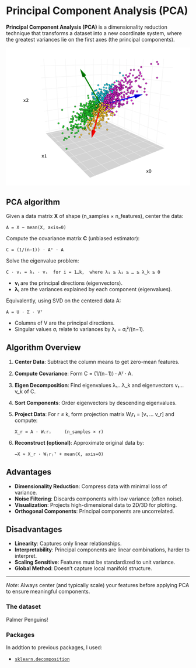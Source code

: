 # Principal Component Analysis (PCA)

**Principal Component Analysis (PCA)** is a dimensionality reduction technique that transforms a dataset into a new coordinate system, where the greatest variances lie on the first axes (the principal components).

![PCA.webp](PCA.webp)

## PCA algorithm

Given a data matrix **X** of shape (n\_samples × n\_features), center the data:

```
A = X − mean(X, axis=0)
```

Compute the covariance matrix **C** (unbiased estimator):

```
C = (1/(n−1)) · Aᵀ · A
```

Solve the eigenvalue problem:

```
C · vᵢ = λᵢ · vᵢ  for i = 1…k,  where λ₁ ≥ λ₂ ≥ … ≥ λ_k ≥ 0
```

* **vᵢ** are the principal directions (eigenvectors).
* **λᵢ** are the variances explained by each component (eigenvalues).

Equivalently, using SVD on the centered data A:

```
A = U · Σ · Vᵀ
```

* Columns of V are the principal directions.
* Singular values σᵢ relate to variances by λᵢ = σᵢ²/(n−1).

## Algorithm Overview

1. **Center Data**: Subtract the column means to get zero-mean features.

2. **Compute Covariance**: Form C = (1/(n−1)) · Aᵀ · A.

3. **Eigen Decomposition**: Find eigenvalues λ₁…λ\_k and eigenvectors v₁…v\_k of C.

4. **Sort Components**: Order eigenvectors by descending eigenvalues.

5. **Project Data**: For r ≤ k, form projection matrix W₍r₎ = \[v₁ … v\_r] and compute:

   ```
   X_r = A · W₍r₎     (n_samples × r)
   ```

6. **Reconstruct (optional)**: Approximate original data by:

   ```
   ̶X ≈ X_r · W₍r₎ᵀ + mean(X, axis=0)
   ```

## Advantages

* **Dimensionality Reduction**: Compress data with minimal loss of variance.
* **Noise Filtering**: Discards components with low variance (often noise).
* **Visualization**: Projects high-dimensional data to 2D/3D for plotting.
* **Orthogonal Components**: Principal components are uncorrelated.

## Disadvantages

* **Linearity**: Captures only linear relationships.
* **Interpretability**: Principal components are linear combinations, harder to interpret.
* **Scaling Sensitive**: Features must be standardized to unit variance.
* **Global Method**: Doesn’t capture local manifold structure.

---

*Note*: Always center (and typically scale) your features before applying PCA to ensure meaningful components.

### The dataset

Palmer Penguins!

### Packages

In addtion to previous packages, I used:

- [`sklearn.decomposition`](https://scikit-learn.org/stable/api/sklearn.decomposition.html)
